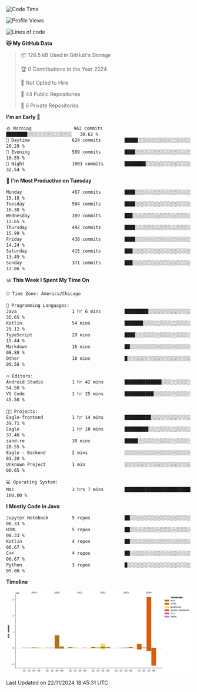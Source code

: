 <!--START_SECTION:waka-->
![Code Time](http://img.shields.io/badge/Code%20Time-700%20hrs%2048%20mins-blue)

![Profile Views](http://img.shields.io/badge/Profile%20Views-0-blue)

![Lines of code](https://img.shields.io/badge/From%20Hello%20World%20I%27ve%20Written-4.8%20million%20lines%20of%20code-blue)

**🐱 My GitHub Data** 

> 📦 126.5 kB Used in GitHub's Storage 
 > 
> 🏆 0 Contributions in the Year 2024
 > 
> 🚫 Not Opted to Hire
 > 
> 📜 44 Public Repositories 
 > 
> 🔑 6 Private Repositories 
 > 
**I'm an Early 🐤** 

```text
🌞 Morning                942 commits         ████████░░░░░░░░░░░░░░░░░   30.62 % 
🌆 Daytime                624 commits         █████░░░░░░░░░░░░░░░░░░░░   20.29 % 
🌃 Evening                509 commits         ████░░░░░░░░░░░░░░░░░░░░░   16.55 % 
🌙 Night                  1001 commits        ████████░░░░░░░░░░░░░░░░░   32.54 % 
```
📅 **I'm Most Productive on Tuesday** 

```text
Monday                   467 commits         ████░░░░░░░░░░░░░░░░░░░░░   15.18 % 
Tuesday                  504 commits         ████░░░░░░░░░░░░░░░░░░░░░   16.38 % 
Wednesday                389 commits         ███░░░░░░░░░░░░░░░░░░░░░░   12.65 % 
Thursday                 492 commits         ████░░░░░░░░░░░░░░░░░░░░░   15.99 % 
Friday                   438 commits         ████░░░░░░░░░░░░░░░░░░░░░   14.24 % 
Saturday                 415 commits         ███░░░░░░░░░░░░░░░░░░░░░░   13.49 % 
Sunday                   371 commits         ███░░░░░░░░░░░░░░░░░░░░░░   12.06 % 
```


📊 **This Week I Spent My Time On** 

```text
🕑︎ Time Zone: America/Chicago

💬 Programming Languages: 
Java                     1 hr 6 mins         █████████░░░░░░░░░░░░░░░░   35.65 % 
Kotlin                   54 mins             ███████░░░░░░░░░░░░░░░░░░   29.12 % 
TypeScript               29 mins             ████░░░░░░░░░░░░░░░░░░░░░   15.44 % 
Markdown                 16 mins             ██░░░░░░░░░░░░░░░░░░░░░░░   08.88 % 
Other                    10 mins             █░░░░░░░░░░░░░░░░░░░░░░░░   05.58 % 

🔥 Editors: 
Android Studio           1 hr 42 mins        ██████████████░░░░░░░░░░░   54.50 % 
VS Code                  1 hr 25 mins        ███████████░░░░░░░░░░░░░░   45.50 % 

🐱‍💻 Projects: 
Eagle-frontend           1 hr 14 mins        ██████████░░░░░░░░░░░░░░░   39.71 % 
Eagle                    1 hr 10 mins        █████████░░░░░░░░░░░░░░░░   37.48 % 
sand-re                  38 mins             █████░░░░░░░░░░░░░░░░░░░░   20.55 % 
Eagle - Backend          2 mins              ░░░░░░░░░░░░░░░░░░░░░░░░░   01.20 % 
Unknown Project          1 min               ░░░░░░░░░░░░░░░░░░░░░░░░░   00.65 % 

💻 Operating System: 
Mac                      3 hrs 7 mins        █████████████████████████   100.00 % 
```

**I Mostly Code in Java** 

```text
Jupyter Notebook         5 repos             ██░░░░░░░░░░░░░░░░░░░░░░░   08.33 % 
HTML                     5 repos             ██░░░░░░░░░░░░░░░░░░░░░░░   08.33 % 
Kotlin                   4 repos             ██░░░░░░░░░░░░░░░░░░░░░░░   06.67 % 
C++                      4 repos             ██░░░░░░░░░░░░░░░░░░░░░░░   06.67 % 
Python                   3 repos             █░░░░░░░░░░░░░░░░░░░░░░░░   05.00 % 
```



**Timeline**

![Lines of Code chart](https://raw.githubusercontent.com/phanijsp/phanijsp/main/assets/bar_graph.png)


 Last Updated on 22/11/2024 18:45:31 UTC
<!--END_SECTION:waka-->
